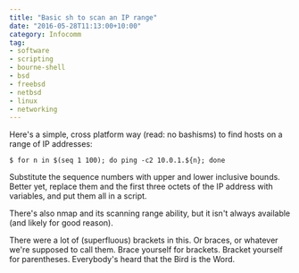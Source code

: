 ```yaml
---
title: "Basic sh to scan an IP range"
date: "2016-05-28T11:13:00+10:00"
category: Infocomm
tag:
- software
- scripting
- bourne-shell
- bsd
- freebsd
- netbsd
- linux
- networking
---
```

Here's a simple, cross platform way (read: no bashisms) to find hosts on a range of IP addresses:

    $ for n in $(seq 1 100); do ping -c2 10.0.1.${n}; done

Substitute the sequence numbers with upper and lower inclusive bounds. Better yet, replace them and the first three octets of the IP address with variables, and put them all in a script.

There's also nmap and its scanning range ability, but it isn't always available (and likely for good reason).

There were a lot of (superfluous) brackets in this. Or braces, or whatever we're supposed to call them. Brace yourself for brackets. Bracket yourself for parentheses. Everybody's heard that the Bird is the Word.

